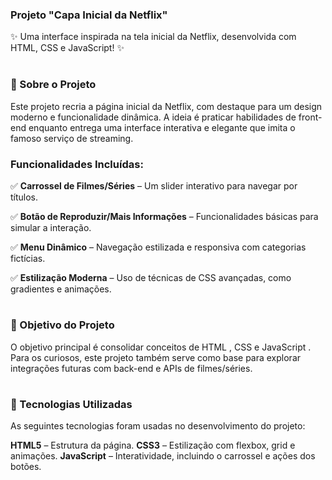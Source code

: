 ### **Projeto "Capa Inicial da Netflix"**
✨ Uma interface inspirada na tela inicial da Netflix, desenvolvida com HTML, CSS e JavaScript! ✨

#
### 📜 Sobre o Projeto
Este projeto recria a página inicial da Netflix, com destaque para um design moderno e funcionalidade dinâmica. A ideia é praticar habilidades de front-end enquanto entrega uma interface interativa e elegante que imita o famoso serviço de streaming.

### **Funcionalidades Incluídas:**

✅ **Carrossel de Filmes/Séries** – Um slider interativo para navegar por títulos.

✅ **Botão de Reproduzir/Mais Informações** – Funcionalidades básicas para simular a interação.

✅ **Menu Dinâmico** – Navegação estilizada e responsiva com categorias fictícias.

✅ **Estilização Moderna** – Uso de técnicas de CSS avançadas, como gradientes e animações.

#


### 🎯 Objetivo do Projeto
O objetivo principal é consolidar conceitos de HTML , CSS e JavaScript . Para os curiosos, este projeto também serve como base para explorar integrações futuras com back-end e APIs de filmes/séries.

#

### 🚀 Tecnologias Utilizadas
As seguintes tecnologias foram usadas no desenvolvimento do projeto:

**HTML5** – Estrutura da página.
**CSS3** – Estilização com flexbox, grid e animações.
**JavaScript** – Interatividade, incluindo o carrossel e ações dos botões.
